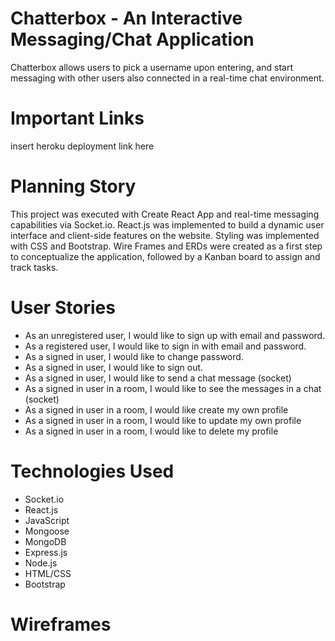 # Chatterbox - An Interactive Messaging/Chat Application

Chatterbox allows users to pick a username upon entering, and start messaging with other users also connected in a real-time chat environment.

# Important Links

insert heroku deployment link here

# Planning Story

This project was executed with Create React App and real-time messaging capabilities via Socket.io. React.js was implemented to build a dynamic user interface and client-side features on the website. Styling was implemented with CSS and Bootstrap. Wire Frames and ERDs were created as a first step to conceptualize the application, followed by a Kanban board to assign and track tasks. 

# User Stories

* As an unregistered user, I would like to sign up with email and password.
* As a registered user, I would like to sign in with email and password.
* As a signed in user, I would like to change password.
* As a signed in user, I would like to sign out.
* As a signed in user, I would like to send a chat message (socket)
* As a signed in user in a room, I would like to see the messages in a chat (socket)
* As a signed in user in a room, I would like create my own profile
* As a signed in user in a room, I would like to update my own profile
* As a signed in user in a room, I would like to delete my profile

# Technologies Used

* Socket.io
* React.js
* JavaScript
* Mongoose
* MongoDB
* Express.js
* Node.js
* HTML/CSS
* Bootstrap


# Wireframes

<blockquote class="imgur-embed-pub" lang="en" data-id="a/gpygHUV" data-context="false" ><a href="//imgur.com/a/gpygHUV"></a></blockquote><script async src="//s.imgur.com/min/embed.js" charset="utf-8"></script>